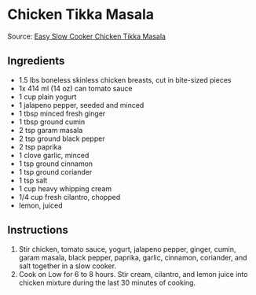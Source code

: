 # Chicken Tikka Masala #

Source: [Easy Slow Cooker Chicken Tikka Masala](http://allrecipes.com/recipe/240337/easy-slow-cooker-chicken-tikka-masala/)

## Ingredients ##
* 1.5 lbs boneless skinless chicken breasts, cut in bite-sized pieces
* 1x 414 ml (14 oz) can tomato sauce
* 1 cup plain yogurt
* 1 jalapeno pepper, seeded and minced
* 1 tbsp minced fresh ginger
* 1 tbsp ground cumin
* 2 tsp garam masala
* 2 tsp ground black pepper
* 2 tsp paprika
* 1 clove garlic, minced
* 1 tsp ground cinnamon
* 1 tsp ground coriander
* 1 tsp salt
* 1 cup heavy whipping cream
* 1/4 cup fresh cilantro, chopped
* lemon, juiced

## Instructions ##
1. Stir chicken, tomato sauce, yogurt, jalapeno pepper, ginger, cumin, garam masala, black pepper, paprika, garlic, cinnamon, coriander, and salt together in a slow cooker.
1. Cook on Low for 6 to 8 hours. Stir cream, cilantro, and lemon juice into chicken mixture during the last 30 minutes of cooking.
